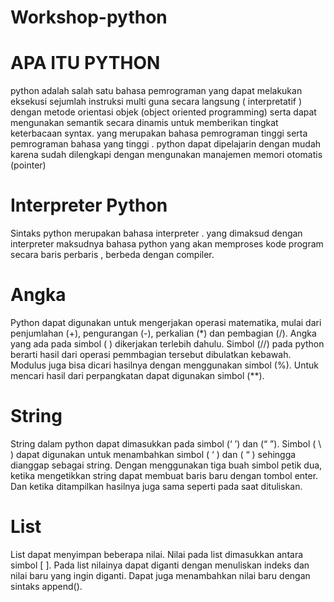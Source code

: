 # Workshop-python
# APA ITU PYTHON
python adalah salah satu bahasa pemrograman yang dapat melakukan eksekusi sejumlah instruksi multi guna secara langsung ( interpretatif ) dengan metode orientasi objek (object oriented programming) serta dapat mengunakan semantik secara dinamis untuk memberikan tingkat keterbacaan syntax. yang merupakan bahasa pemrograman tinggi serta pemrograman bahasa yang tinggi . python dapat dipelajarin dengan mudah karena sudah dilengkapi dengan mengunakan manajemen memori otomatis (pointer)

# Interpreter Python
Sintaks python merupakan bahasa interpreter . yang dimaksud dengan interpreter maksudnya bahasa python yang akan memproses kode program secara baris perbaris , berbeda dengan compiler.

# Angka
Python dapat digunakan untuk mengerjakan operasi matematika, mulai dari penjumlahan (+), pengurangan (-), perkalian (*) dan pembagian (/). Angka yang ada pada simbol ( ) dikerjakan terlebih dahulu. Simbol (//) pada python berarti hasil dari operasi pemmbagian tersebut dibulatkan kebawah. Modulus juga bisa dicari hasilnya dengan menggunakan simbol (%). Untuk mencari hasil dari perpangkatan dapat digunakan simbol (**).

# String
String dalam python dapat dimasukkan pada simbol (‘ ’) dan (“ ”). Simbol ( \ ) dapat digunakan untuk menambahkan simbol ( ‘ ) dan ( “ ) sehingga dianggap sebagai string. Dengan menggunakan tiga buah simbol petik dua, ketika mengetikkan string dapat membuat baris baru dengan tombol enter. Dan ketika ditampilkan hasilnya juga sama seperti pada saat dituliskan.

# List
List dapat menyimpan beberapa nilai. Nilai pada list dimasukkan antara simbol [ ]. Pada list nilainya dapat diganti dengan menuliskan indeks dan nilai baru yang ingin diganti. Dapat juga menambahkan nilai baru dengan sintaks append().
